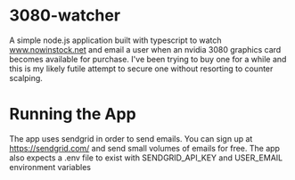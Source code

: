 # 3080-watcher

A simple node.js application built with typescript to watch www.nowinstock.net and email a user
when an nvidia 3080 graphics card becomes available for purchase. I've been trying to buy one
for a while and this is my likely futile attempt to secure one without resorting to counter
scalping.

# Running the App

The app uses sendgrid in order to send emails. You can sign up at 
https://sendgrid.com/ and send small volumes of emails for free. The app also 
expects a .env file to exist with SENDGRID_API_KEY and USER_EMAIL environment 
variables